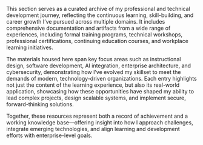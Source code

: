 This section serves as a curated archive of my professional and technical development journey, reflecting the continuous learning, skill-building, and career growth I’ve pursued across multiple domains. It includes comprehensive documentation and artifacts from a wide range of experiences, including formal training programs, technical workshops, professional certifications, continuing education courses, and workplace learning initiatives.

The materials housed here span key focus areas such as instructional design, software development, AI integration, enterprise architecture, and cybersecurity, demonstrating how I’ve evolved my skillset to meet the demands of modern, technology-driven organizations. Each entry highlights not just the content of the learning experience, but also its real-world application, showcasing how these opportunities have shaped my ability to lead complex projects, design scalable systems, and implement secure, forward-thinking solutions.

Together, these resources represent both a record of achievement and a working knowledge base—offering insight into how I approach challenges, integrate emerging technologies, and align learning and development efforts with enterprise-level goals.
